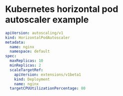 # Kubernetes horizontal pod autoscaler example

```yaml
apiVersion: autoscaling/v1
kind: HorizontalPodAutoscaler
metadata:
  name: nginx
  namespace: default
spec:
  maxReplicas: 10
  minReplicas: 2
  scaleTargetRef:
    apiVersion: extensions/v1beta1
    kind: Deployment
    name: nginx
  targetCPUUtilizationPercentage: 80

```